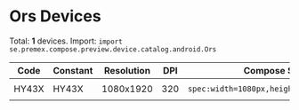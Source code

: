 # Ors Devices

Total: **1** devices. Import: `import se.premex.compose.preview.device.catalog.android.Ors`

| Code | Constant | Resolution | DPI | Compose Spec | Preview Usage |
|------|----------|------------|-----|-------------|---------------|
| HY43X | HY43X | 1080x1920 | 320 | `spec:width=1080px,height=1920px,dpi=320` | `@Preview(device = Ors.HY43X)` |

<!-- Generated automatically. Do not edit manually. -->
